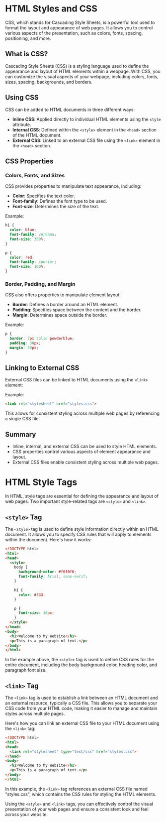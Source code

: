 # HTML Styles and CSS
CSS, which stands for Cascading Style Sheets, is a powerful tool used to format the layout and appearance of web pages. It allows you to control various aspects of the presentation, such as colors, fonts, spacing, positioning, and more.
## What is CSS?
Cascading Style Sheets (CSS) is a styling language used to define the appearance and layout of HTML elements within a webpage. With CSS, you can customize the visual aspects of your webpage, including colors, fonts, sizes, spacing, backgrounds, and borders.
## Using CSS
CSS can be added to HTML documents in three different ways:
- **Inline CSS**: Applied directly to individual HTML elements using the `style` attribute.
- **Internal CSS**: Defined within the `<style>` element in the `<head>` section of the HTML document.
- **External CSS**: Linked to an external CSS file using the `<link>` element in the `<head>` section.
## CSS Properties
### Colors, Fonts, and Sizes

CSS provides properties to manipulate text appearance, including:

- **Color**: Specifies the text color.
- **Font-family**: Defines the font type to be used.
- **Font-size**: Determines the size of the text.

Example:

```css
h1 {
  color: blue;
  font-family: verdana;
  font-size: 300%;
}

p {
  color: red;
  font-family: courier;
  font-size: 160%;
}
```

### Border, Padding, and Margin

CSS also offers properties to manipulate element layout:

- **Border**: Defines a border around an HTML element.
- **Padding**: Specifies space between the content and the border.
- **Margin**: Determines space outside the border.

Example:

```css
p {
  border: 2px solid powderblue;
  padding: 30px;
  margin: 50px;
}
```

## Linking to External CSS

External CSS files can be linked to HTML documents using the `<link>` element:

Example:

```html
<link rel="stylesheet" href="styles.css">
```

This allows for consistent styling across multiple web pages by referencing a single CSS file.

## Summary

- Inline, internal, and external CSS can be used to style HTML elements.
- CSS properties control various aspects of element appearance and layout.
- External CSS files enable consistent styling across multiple web pages.

# HTML Style Tags

In HTML, style tags are essential for defining the appearance and layout of web pages. Two important style-related tags are `<style>` and `<link>`.

## `<style>` Tag

The `<style>` tag is used to define style information directly within an HTML document. It allows you to specify CSS rules that will apply to elements within the document. Here's how it works:

```html
<!DOCTYPE html>
<html>
<head>
  <style>
    body {
      background-color: #f0f0f0;
      font-family: Arial, sans-serif;
    }

    h1 {
      color: #333;
    }

    p {
      font-size: 16px;
    }
  </style>
</head>
<body>
  <h1>Welcome to My Website</h1>
  <p>This is a paragraph of text.</p>
</body>
</html>
```

In the example above, the `<style>` tag is used to define CSS rules for the entire document, including the body background color, heading color, and paragraph font size.

## `<link>` Tag

The `<link>` tag is used to establish a link between an HTML document and an external resource, typically a CSS file. This allows you to separate your CSS code from your HTML code, making it easier to manage and maintain styles across multiple pages.

Here's how you can link an external CSS file to your HTML document using the `<link>` tag:

```html
<!DOCTYPE html>
<html>
<head>
  <link rel="stylesheet" type="text/css" href="styles.css">
</head>
<body>
  <h1>Welcome to My Website</h1>
  <p>This is a paragraph of text.</p>
</body>
</html>
```

In this example, the `<link>` tag references an external CSS file named "styles.css", which contains the CSS rules for styling the HTML elements.

Using the `<style>` and `<link>` tags, you can effectively control the visual presentation of your web pages and ensure a consistent look and feel across your website.


